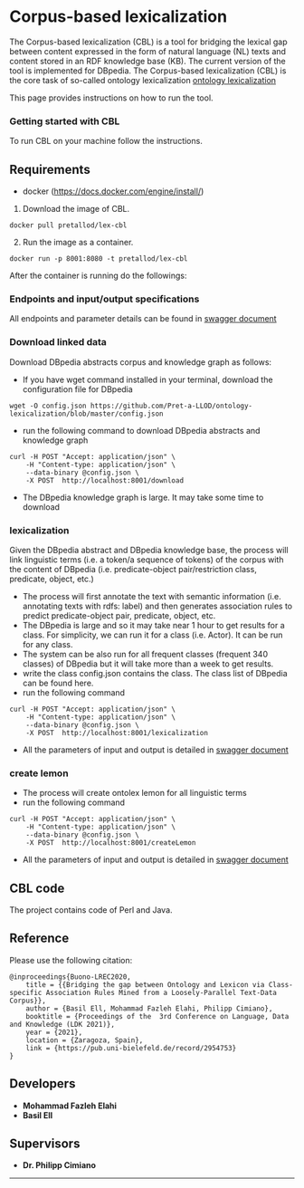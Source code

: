 # Corpus-based lexicalization
The Corpus-based lexicalization (CBL) is a tool for bridging the lexical gap between content expressed in the form of natural language (NL) texts and content stored in an RDF knowledge base (KB). The current version of the tool is implemented for DBpedia. The Corpus-based lexicalization (CBL) is the core task of so-called ontology lexicalization [ontology lexicalization](https://aclanthology.org/W13-3803.pdf)

This page provides instructions on how to run the tool.

### Getting started with CBL
To run CBL on your machine follow the instructions.

## Requirements
- docker (https://docs.docker.com/engine/install/)

1. Download the image of CBL. 
```
docker pull pretallod/lex-cbl
```
2. Run the image as a container.
```
docker run -p 8001:8080 -t pretallod/lex-cbl
```
After the container is running do the followings:

### Endpoints and input/output specifications
All endpoints and parameter details can be found in [swagger document](https://app.swaggerhub.com/apis/melahi/lex-cbl/1.0.1)

### Download linked data
Download DBpedia abstracts corpus and knowledge graph as follows: 
- If you have wget command installed in your terminal, download the configuration file for DBpedia
```
wget -O config.json https://github.com/Pret-a-LLOD/ontology-lexicalization/blob/master/config.json
```
- run the following command to download DBpedia abstracts and knowledge graph
```
curl -H POST "Accept: application/json" \
    -H "Content-type: application/json" \
    --data-binary @config.json \
    -X POST  http://localhost:8001/download 
```
- The DBpedia knowledge graph is large. It may take some time to download

### lexicalization
Given the DBpedia abstract and DBpedia knowledge base, the process will link linguistic terms (i.e. a token/a sequence of tokens) of the corpus with the content of DBpedia (i.e. predicate-object pair/restriction class, predicate, object, etc.)
- The process will first annotate the text with semantic information (i.e. annotating texts with rdfs: label) and then generates association rules to predict predicate-object pair, predicate, object, etc.
- The DBpedia is large and so it may take near 1 hour to get results for a class. For simplicity, we can run it for a class (i.e. Actor). It can be run for any class. 
- The system can be also run for all frequent classes (frequent 340 classes) of DBpedia but it will take more than a week to get results.
- write the class config.json contains the class.  The class list of DBpedia can be found here. 
- run the following command
```
curl -H POST "Accept: application/json" \
    -H "Content-type: application/json" \
    --data-binary @config.json \
    -X POST  http://localhost:8001/lexicalization
```
- All the parameters of input and output is detailed in [swagger document](https://app.swaggerhub.com/apis/melahi/lex-cbl/1.0.1)

### create lemon
- The process will create ontolex lemon for all linguistic terms
- run the following command
```
curl -H POST "Accept: application/json" \
    -H "Content-type: application/json" \
    --data-binary @config.json \
    -X POST  http://localhost:8001/createLemon
```
- All the parameters of input and output is detailed in [swagger document](https://app.swaggerhub.com/apis/melahi/lex-cbl/1.0.1)

## CBL code
The project contains code of Perl and Java.

## Reference
Please use the following citation:
```
@inproceedings{Buono-LREC2020,
	title = {{Bridging the gap between Ontology and Lexicon via Class-specific Association Rules Mined from a Loosely-Parallel Text-Data Corpus}},
	author = {Basil Ell, Mohammad Fazleh Elahi, Philipp Cimiano},
	booktitle = {Proceedings of the  3rd Conference on Language, Data and Knowledge (LDK 2021)},
	year = {2021},
	location = {Zaragoza, Spain},
	link = {https://pub.uni-bielefeld.de/record/2954753}
}
```

## Developers
* **Mohammad Fazleh Elahi**
* **Basil Ell**
## Supervisors
* **Dr. Philipp Cimiano**  




---
